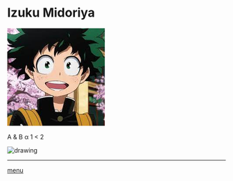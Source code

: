 # Izuku Midoriya
![imagerandom](https://github.com/laurorus/sitewebcour/blob/main/index.jpg "Midoriya Izuku")

A & B
&alpha;
1 < 2
<p>

<img src="drawing.jpg" alt="drawing" width="200"/>


___
[menu](https://github.com/laurorus/sitewebcour/blob/main/README.md)
